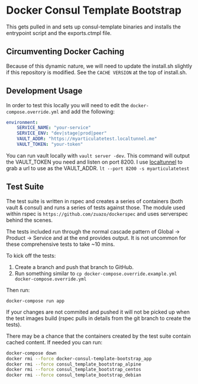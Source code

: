# Docker Consul Template Bootstrap

This gets pulled in and sets up consul-template binaries and installs the entrypoint script and the exports.ctmpl file.

## Circumventing Docker Caching
Because of this dynamic nature, we will need to update the install.sh slightly if this repository is modified. See the `CACHE VERSION` at the top of install.sh. 

## Development Usage

In order to test this locally you will need to edit the `docker-compose.override.yml` and add the following:

```yaml
environment:
    SERVICE_NAME: "your-service"
    SERVICE_ENV: "dev|stage|prod|peer"
    VAULT_ADDR: "https://myarticulatetest.localtunnel.me"
    VAULT_TOKEN: "your-token"
```

You can run vault locally with `vault server -dev`. This command will output the VAULT_TOKEN you need and listen on port 8200. I use [localtunnel](https://localtunnel.me) to grab a url to use as the VAULT_ADDR.
`lt --port 8200 -s myarticulatetest`

## Test Suite

The test suite is written in rspec and creates a series of containers (both vault & consul) and runs a series of tests against
those. The module used within rspec is `https://github.com/zuazo/dockerspec` and uses serverspec behind the scenes.

The tests included run through the normal cascade pattern of Global -> Product -> Service and at the end provides output.
It is not uncommon for these comprehensive tests to take ~10 mins.

To kick off the tests:

1. Create a branch and push that branch to GitHub.
2. Run something similar to `cp docker-compose.override.example.yml docker-compose.override.yml`

Then run:

`docker-compose run app`

If your changes are not commited and pushed it will not be picked up
when the test images build (rspec pulls in details from the git branch to create the tests).

There may be a chance that the containers created by the test suite contain cached content.
If needed you can run:

```bash
docker-compose down
docker rmi --force docker-consul-template-bootstrap_app
docker rmi --force consul_template_bootstrap_alpine
docker rmi --force consul_template_bootstrap_centos
docker rmi --force consul_template_bootstrap_debian
```
